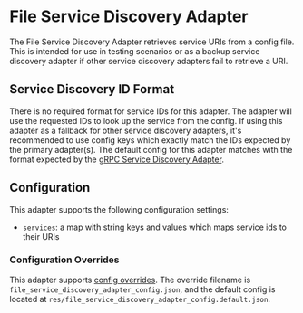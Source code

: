 # File Service Discovery Adapter

The File Service Discovery Adapter retrieves service URIs from a config file. This is intended for use in testing scenarios or as a backup service discovery adapter if other service discovery adapters fail to retrieve a URI.

## Service Discovery ID Format

There is no required format for service IDs for this adapter. The adapter will use the requested IDs to look up the service from the config. If using this adapter as a fallback for other service discovery adapters, it's recommended to use config keys which exactly match the IDs expected by the primary adapter(s). The default config for this adapter matches with the format expected by the [gRPC Service Discovery Adapter](../grpc_service_discovery_adapter/README.md).

## Configuration

This adapter supports the following configuration settings:

- `services`: a map with string keys and values which maps service ids to their URIs

### Configuration Overrides

This adapter supports [config overrides](../../../docs/tutorials/config-overrides.md). The override filename is `file_service_discovery_adapter_config.json`, and the default config is located at `res/file_service_discovery_adapter_config.default.json`.
